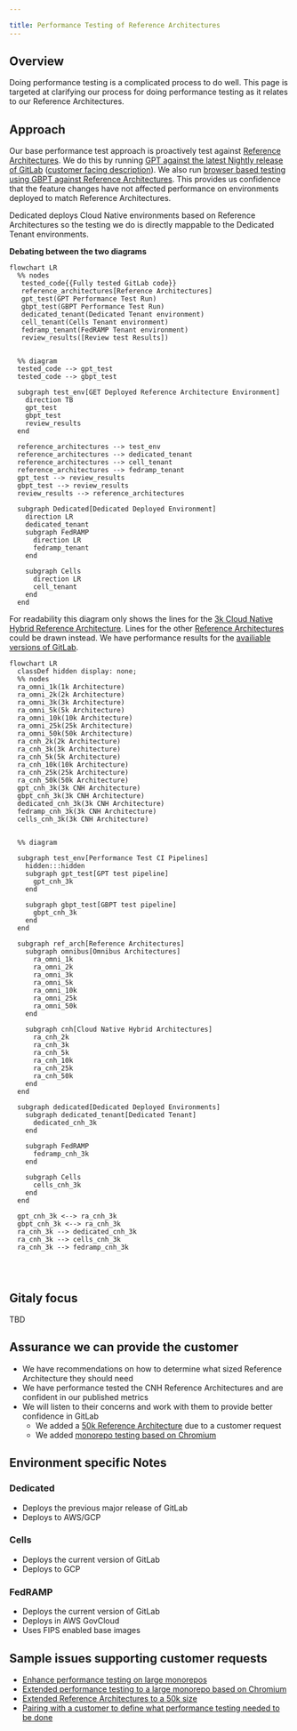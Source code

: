 ```yaml
---

title: Performance Testing of Reference Architectures
---
```


## Overview

Doing performance testing is a complicated process to do well. This page is targeted at clarifying our process for doing performance testing as it relates to our Reference Architectures.

## Approach

Our base performance test approach is proactively test against [Reference Architectures](https://docs.gitlab.com/ee/administration/reference_architectures). We do this by running [GPT against the latest Nightly release of GitLab](https://handbook.gitlab.com/handbook/engineering/infrastructure/test-platform/performance-and-scalability/#test-process) ([customer facing description](https://docs.gitlab.com/ee/administration/reference_architectures/#validation-and-test-results)). We also run [browser based testing using GBPT against Reference Architectures](https://handbook.gitlab.com/handbook/engineering/infrastructure/test-platform/performance-and-scalability/#browser-performance-tool). This provides us confidence that the feature changes have not affected performance on environments deployed to match Reference Architectures.

Dedicated deploys Cloud Native environments based on Reference Architectures so the testing we do is directly mappable to the Dedicated Tenant environments.

**Debating between the two diagrams**
```mermaid
flowchart LR
  %% nodes
   tested_code{{Fully tested GitLab code}}
   reference_architectures[Reference Architectures]
   gpt_test(GPT Performance Test Run)
   gbpt_test(GBPT Performance Test Run)
   dedicated_tenant(Dedicated Tenant environment)
   cell_tenant(Cells Tenant environment)
   fedramp_tenant(FedRAMP Tenant environment)
   review_results([Review test Results])
   

  %% diagram
  tested_code --> gpt_test
  tested_code --> gbpt_test

  subgraph test_env[GET Deployed Reference Architecture Environment]
    direction TB
    gpt_test
    gbpt_test
    review_results
  end

  reference_architectures --> test_env
  reference_architectures --> dedicated_tenant
  reference_architectures --> cell_tenant
  reference_architectures --> fedramp_tenant
  gpt_test --> review_results
  gbpt_test --> review_results
  review_results --> reference_architectures

  subgraph Dedicated[Dedicated Deployed Environment]
    direction LR
    dedicated_tenant
    subgraph FedRAMP
      direction LR
      fedramp_tenant
    end

    subgraph Cells
      direction LR
      cell_tenant
    end
  end
```

For readability this diagram only shows the lines for the [3k Cloud Native Hybrid Reference Architecture](https://docs.gitlab.com/ee/administration/reference_architectures/3k_users.html#cloud-native-hybrid-reference-architecture-with-helm-charts-alternative). Lines for the other [Reference Architectures](https://docs.gitlab.com/ee/administration/reference_architectures/) could be drawn instead. We have performance results for the [availiable versions of GitLab](https://gitlab.com/gitlab-org/quality/performance/-/wikis/Benchmarks/GitLab-Versions). 

```mermaid
flowchart LR
  classDef hidden display: none;
  %% nodes
  ra_omni_1k(1k Architecture)
  ra_omni_2k(2k Architecture)
  ra_omni_3k(3k Architecture)
  ra_omni_5k(5k Architecture)
  ra_omni_10k(10k Architecture)
  ra_omni_25k(25k Architecture)
  ra_omni_50k(50k Architecture)
  ra_cnh_2k(2k Architecture)
  ra_cnh_3k(3k Architecture)
  ra_cnh_5k(5k Architecture)
  ra_cnh_10k(10k Architecture)
  ra_cnh_25k(25k Architecture)
  ra_cnh_50k(50k Architecture)
  gpt_cnh_3k(3k CNH Architecture)
  gbpt_cnh_3k(3k CNH Architecture)
  dedicated_cnh_3k(3k CNH Architecture)
  fedramp_cnh_3k(3k CNH Architecture)
  cells_cnh_3k(3k CNH Architecture)


  %% diagram

  subgraph test_env[Performance Test CI Pipelines]
    hidden:::hidden
    subgraph gpt_test[GPT test pipeline]
      gpt_cnh_3k
    end

    subgraph gbpt_test[GBPT test pipeline]
      gbpt_cnh_3k
    end
  end

  subgraph ref_arch[Reference Architectures]
    subgraph omnibus[Omnibus Architectures]
      ra_omni_1k
      ra_omni_2k
      ra_omni_3k
      ra_omni_5k
      ra_omni_10k
      ra_omni_25k
      ra_omni_50k
    end

    subgraph cnh[Cloud Native Hybrid Architectures]
      ra_cnh_2k
      ra_cnh_3k
      ra_cnh_5k
      ra_cnh_10k
      ra_cnh_25k
      ra_cnh_50k
    end
  end
  
  subgraph dedicated[Dedicated Deployed Environments]
    subgraph dedicated_tenant[Dedicated Tenant]
      dedicated_cnh_3k
    end

    subgraph FedRAMP
      fedramp_cnh_3k
    end

    subgraph Cells
      cells_cnh_3k
    end
  end

  gpt_cnh_3k <--> ra_cnh_3k
  gbpt_cnh_3k <--> ra_cnh_3k 
  ra_cnh_3k --> dedicated_cnh_3k
  ra_cnh_3k --> cells_cnh_3k
  ra_cnh_3k --> fedramp_cnh_3k


 
```



## Gitaly focus

TBD

## Assurance we can provide the customer

* We have recommendations on how to determine what sized Reference Architecture they should need
* We have performance tested the CNH Reference Architectures and are confident in our published metrics
* We will listen to their concerns and work with them to provide better confidence in GitLab
    * We added a [50k Reference Architecture](https://gitlab.com/gitlab-com/gl-infra/gitlab-dedicated/team/-/issues/2445) due to a customer request
    * We added [monorepo testing based on Chromium](https://gitlab.com/gitlab-org/quality/quality-engineering/team-tasks/-/issues/2377) 


## Environment specific Notes
### Dedicated

* Deploys the previous major release of GitLab
* Deploys to AWS/GCP

### Cells

* Deploys the current version of GitLab
* Deploys to GCP

### FedRAMP

* Deploys the current version of GitLab
* Deploys in AWS GovCloud
* Uses FIPS enabled base images


## Sample issues supporting customer requests

* [Enhance performance testing on large monorepos](https://gitlab.com/groups/gitlab-org/quality/quality-engineering/-/epics/37)
* [Extended performance testing to a large monorepo based on Chromium](https://gitlab.com/gitlab-org/quality/quality-engineering/team-tasks/-/issues/2377)
* [Extended Reference Architectures to a 50k size](https://gitlab.com/gitlab-com/gl-infra/gitlab-dedicated/team/-/issues/2445)
* [Pairing with a customer to define what performance testing needed to be done](https://gitlab.com/gitlab-com/gl-infra/gitlab-dedicated/team/-/issues/3724)



